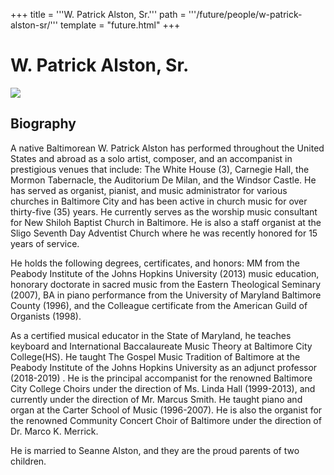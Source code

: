+++
title = '''W. Patrick Alston, Sr.'''
path = '''/future/people/w-patrick-alston-sr/'''
template = "future.html"
+++

<h1>W. Patrick Alston, Sr.</h1>

<img class="speaker-photo" src="https://custom.cvent.com/C3A4539B19F74ABCB6FCE437F6BC0A74/files/event/910aaf2914d44586a56fbd0b3b2c31c0/b65130394361412c8bdec59ccf331fb0.jpg">
<h2>Biography</h2>
<p>A native Baltimorean W. Patrick Alston has performed throughout the United States and abroad as a solo artist, composer, and an accompanist in prestigious venues that include: The White House (3), Carnegie Hall, the Mormon Tabernacle, the Auditorium De Milan, and the Windsor Castle. He has served as organist, pianist, and music administrator for various churches in Baltimore City and has been active in church music for over thirty-five (35) years.   He currently serves as the worship music consultant for New Shiloh Baptist Church in Baltimore.  He is also a staff organist at the Sligo Seventh Day Adventist Church where he was recently honored for 15 years of service.

He holds the following degrees, certificates, and honors: MM from the Peabody Institute of the Johns Hopkins University (2013) music education, honorary doctorate in sacred music from the Eastern Theological Seminary (2007), BA in piano performance from the University of Maryland Baltimore County (1996), and the Colleague certificate from the American Guild of Organists (1998). 

As a certified musical educator in the State of Maryland, he teaches keyboard and International Baccalaureate Music Theory at Baltimore City College(HS). He taught The Gospel Music Tradition of Baltimore at the Peabody Institute of the Johns Hopkins University as an adjunct professor (2018-2019) . He is the principal accompanist for the renowned Baltimore City College Choirs under the direction of Ms. Linda Hall (1999-2013), and currently under the direction of Mr. Marcus Smith. He taught piano and organ at the Carter School of Music (1996-2007).  He is also the organist for the renowned Community Concert Choir of Baltimore under the direction of Dr. Marco K. Merrick. 

He is married to Seanne Alston, and they are the proud parents of two children.</p>

